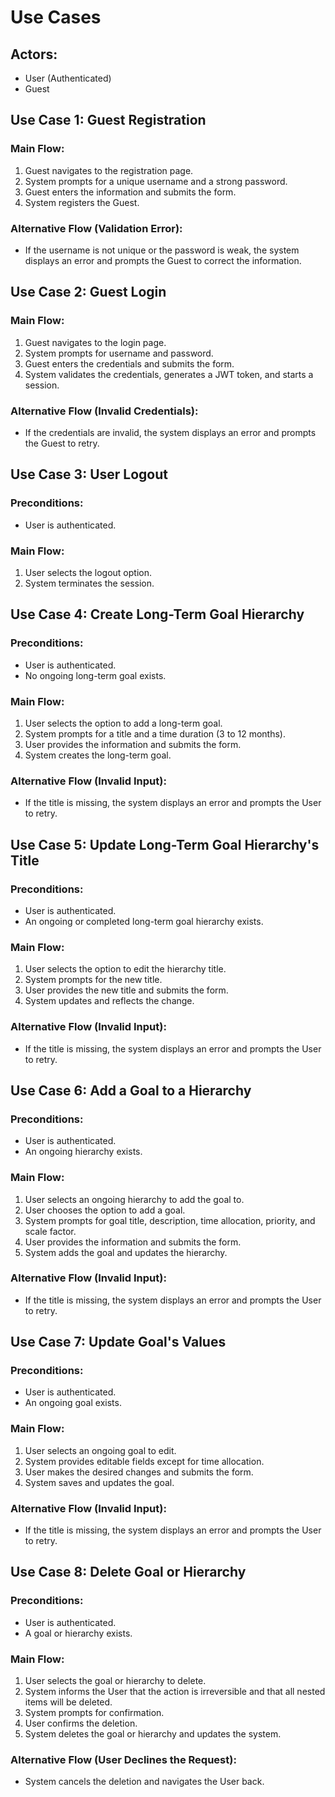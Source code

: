 # Use Cases

## Actors:

- User (Authenticated)
- Guest

## Use Case 1: Guest Registration

### Main Flow:

1. Guest navigates to the registration page.
2. System prompts for a unique username and a strong password.
3. Guest enters the information and submits the form.
4. System registers the Guest.

### Alternative Flow (Validation Error):

- If the username is not unique or the password is weak, the system displays an error and prompts the Guest to correct the information.

## Use Case 2: Guest Login

### Main Flow:

1. Guest navigates to the login page.
2. System prompts for username and password.
3. Guest enters the credentials and submits the form.
4. System validates the credentials, generates a JWT token, and starts a session.

### Alternative Flow (Invalid Credentials):

- If the credentials are invalid, the system displays an error and prompts the Guest to retry.

## Use Case 3: User Logout

### Preconditions:

- User is authenticated.

### Main Flow:

1. User selects the logout option.
2. System terminates the session.

## Use Case 4: Create Long-Term Goal Hierarchy

### Preconditions:

- User is authenticated.
- No ongoing long-term goal exists.

### Main Flow:

1. User selects the option to add a long-term goal.
2. System prompts for a title and a time duration (3 to 12 months).
3. User provides the information and submits the form.
4. System creates the long-term goal.

### Alternative Flow (Invalid Input):

- If the title is missing, the system displays an error and prompts the User to retry.

## Use Case 5: Update Long-Term Goal Hierarchy's Title

### Preconditions:

- User is authenticated.
- An ongoing or completed long-term goal hierarchy exists.

### Main Flow:

1. User selects the option to edit the hierarchy title.
2. System prompts for the new title.
3. User provides the new title and submits the form.
4. System updates and reflects the change.

### Alternative Flow (Invalid Input):

- If the title is missing, the system displays an error and prompts the User to retry.

## Use Case 6: Add a Goal to a Hierarchy

### Preconditions:

- User is authenticated.
- An ongoing hierarchy exists.

### Main Flow:

1. User selects an ongoing hierarchy to add the goal to.
2. User chooses the option to add a goal.
3. System prompts for goal title, description, time allocation, priority, and scale factor.
4. User provides the information and submits the form.
5. System adds the goal and updates the hierarchy.

### Alternative Flow (Invalid Input):

- If the title is missing, the system displays an error and prompts the User to retry.

## Use Case 7: Update Goal's Values

### Preconditions:

- User is authenticated.
- An ongoing goal exists.

### Main Flow:

1. User selects an ongoing goal to edit.
2. System provides editable fields except for time allocation.
3. User makes the desired changes and submits the form.
4. System saves and updates the goal.

### Alternative Flow (Invalid Input):

- If the title is missing, the system displays an error and prompts the User to retry.

## Use Case 8: Delete Goal or Hierarchy

### Preconditions:

- User is authenticated.
- A goal or hierarchy exists.

### Main Flow:

1. User selects the goal or hierarchy to delete.
2. System informs the User that the action is irreversible and that all nested items will be deleted.
3. System prompts for confirmation.
4. User confirms the deletion.
5. System deletes the goal or hierarchy and updates the system.

### Alternative Flow (User Declines the Request):

- System cancels the deletion and navigates the User back.
